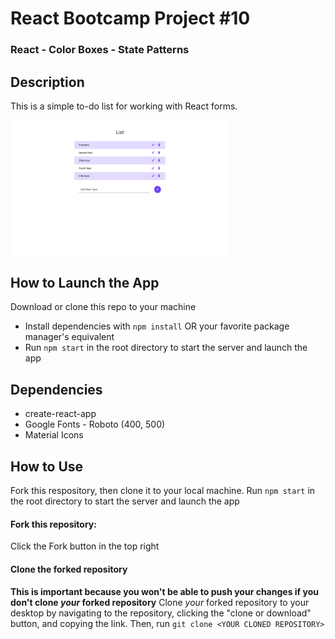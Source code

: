 # React Bootcamp Project #10

### React - Color Boxes - State Patterns

## Description
This is a simple to-do list for working with React forms.

<img src="example.png" alt="Example image" width="350" align="center"/>

## How to Launch the App
Download or clone this repo to your machine
- Install dependencies with `npm install` OR your favorite package manager's equivalent
- Run `npm start` in the root directory to start the server and launch the app

## Dependencies
- create-react-app
- Google Fonts - Roboto (400, 500)
- Material Icons

## How to Use
Fork this respository, then clone it to your local machine. Run `npm start` in the root directory to start the server and launch the app

#### Fork this repository:
Click the Fork button in the top right

#### Clone the forked repository
**This is important because you won't be able to push your changes if you don't clone _your_ forked repository**
Clone _your_ forked repository to your desktop by navigating to the repository, clicking the "clone or download" button, and copying the link. Then, run `git clone <YOUR CLONED REPOSITORY>`
